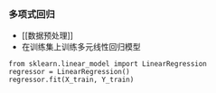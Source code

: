 ### 多项式回归

- [[数据预处理]]
- 在训练集上训练多元线性回归模型
```
from sklearn.linear_model import LinearRegression
regressor = LinearRegression()
regressor.fit(X_train, Y_train)
```
